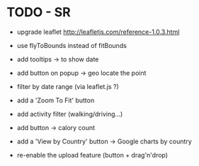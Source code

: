 # TODO - SR

- upgrade leaflet
http://leafletjs.com/reference-1.0.3.html

- use flyToBounds instead of fitBounds

- add tooltips -> to show date

- add button on popup -> geo locate the point

- filter by date range (via leaflet.js ?)

- add a 'Zoom To Fit' button

- add activity filter (walking/driving...)

- add button -> calory count

- add a 'View by Country' button -> Google charts by country

- re-enable the upload feature (button + drag'n'drop)
